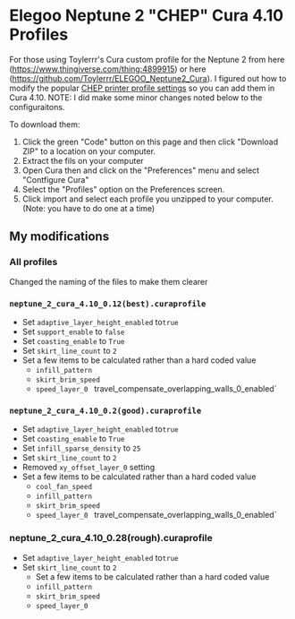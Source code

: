 # Elegoo Neptune 2 "CHEP" Cura 4.10 Profiles

For those using Toylerrr's Cura custom profile for the Neptune 2 from here (https://www.thingiverse.com/thing:4899915) or here (https://github.com/Toylerrr/ELEGOO_Neptune2_Cura). I figured out how to modify the popular [CHEP printer profile settings](https://www.chepclub.com/cura-profiles.html) so you can add them in Cura 4.10. NOTE:  I did make some minor changes noted below to the configuraitons. 

To download them: 
1. Click the green "Code" button on this page and then click "Download ZIP" to a location on your computer. 
1. Extract the fils on your computer
1. Open Cura then and click on the "Preferences" menu and select "Contfigure Cura"
1. Select the "Profiles" option on the Preferences screen.
1. Click import and select each profile you unzipped to your computer. (Note: you have to do one at a time)

## My modifications

### All profiles
Changed the naming of the files to make them clearer

### `neptune_2_cura_4.10_0.12(best).curaprofile`
- Set `adaptive_layer_height_enabled` to`true`
- Set `support_enable` to `false`
- Set `coasting_enable` to `True`
- Set `skirt_line_count` to  `2`
- Set a few items to be calculated rather than a hard coded value 
  - `infill_pattern`
  - `skirt_brim_speed`
  - `speed_layer_0`
  ` `travel_compensate_overlapping_walls_0_enabled`

### `neptune_2_cura_4.10_0.2(good).curaprofile`
- Set `adaptive_layer_height_enabled` to`true`
- Set `coasting_enable` to `True`
- Set `infill_sparse_density` to `25`
- Set `skirt_line_count` to  `2`
- Removed `xy_offset_layer_0` setting
- Set a few items to be calculated rather than a hard coded value 
  - `cool_fan_speed`
  - `infill_pattern`
  - `skirt_brim_speed`
  - `speed_layer_0`
  ` `travel_compensate_overlapping_walls_0_enabled`

### neptune_2_cura_4.10_0.28(rough).curaprofile
- Set `adaptive_layer_height_enabled` to`true`
- Set `skirt_line_count` to  `2`
  - Set a few items to be calculated rather than a hard coded value 
  - `infill_pattern`
  - `skirt_brim_speed`
  - `speed_layer_0`
